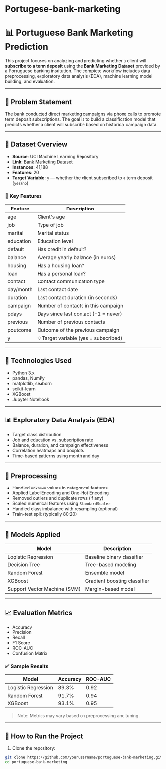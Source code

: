 # Portugese-bank-marketing
# 📊 Portuguese Bank Marketing Prediction

This project focuses on analyzing and predicting whether a client will **subscribe to a term deposit** using the **Bank Marketing Dataset** provided by a Portuguese banking institution. The complete workflow includes data preprocessing, exploratory data analysis (EDA), machine learning model building, and evaluation.

---

## 📝 Problem Statement

The bank conducted direct marketing campaigns via phone calls to promote term deposit subscriptions. The goal is to build a classification model that predicts whether a client will subscribe based on historical campaign data.

---

## 📂 Dataset Overview

- **Source**: UCI Machine Learning Repository  
- **Link**: [Bank Marketing Dataset](https://archive.ics.uci.edu/ml/datasets/Bank+Marketing)  
- **Instances**: 41,188  
- **Features**: 20  
- **Target Variable**: `y` — whether the client subscribed to a term deposit (`yes`/`no`)

### 📌 Key Features

| Feature      | Description                                 |
|--------------|---------------------------------------------|
| age          | Client's age                                |
| job          | Type of job                                 |
| marital      | Marital status                              |
| education    | Education level                             |
| default      | Has credit in default?                      |
| balance      | Average yearly balance (in euros)           |
| housing      | Has a housing loan?                         |
| loan         | Has a personal loan?                        |
| contact      | Contact communication type                  |
| day/month    | Last contact date                           |
| duration     | Last contact duration (in seconds)          |
| campaign     | Number of contacts in this campaign         |
| pdays        | Days since last contact (-1 = never)        |
| previous     | Number of previous contacts                 |
| poutcome     | Outcome of the previous campaign            |
| y            | 💡 Target variable (yes = subscribed)       |

---

## 🔧 Technologies Used

- Python 3.x
- pandas, NumPy
- matplotlib, seaborn
- scikit-learn
- XGBoost
- Jupyter Notebook

---

## 📊 Exploratory Data Analysis (EDA)

- Target class distribution
- Job and education vs. subscription rate
- Balance, duration, and campaign effectiveness
- Correlation heatmaps and boxplots
- Time-based patterns using month and day

---

## 🔄 Preprocessing

- Handled `unknown` values in categorical features
- Applied Label Encoding and One-Hot Encoding
- Removed outliers and duplicate rows (if any)
- Scaled numerical features using `StandardScaler`
- Handled class imbalance with resampling (optional)
- Train-test split (typically 80:20)

---

## 🤖 Models Applied

| Model               | Description                  |
|--------------------|------------------------------|
| Logistic Regression| Baseline binary classifier   |
| Decision Tree       | Tree-based modeling          |
| Random Forest       | Ensemble model               |
| XGBoost             | Gradient boosting classifier |
| Support Vector Machine (SVM) | Margin-based model |

---

## 📈 Evaluation Metrics

- Accuracy
- Precision
- Recall
- F1 Score
- ROC-AUC
- Confusion Matrix

### ✅ Sample Results

| Model            | Accuracy | ROC-AUC |
|------------------|----------|---------|
| Logistic Regression | 89.3% | 0.92    |
| Random Forest       | 91.7% | 0.94    |
| XGBoost             | 93.1% | 0.95    |

> Note: Metrics may vary based on preprocessing and tuning.

---

## 🧪 How to Run the Project

1. Clone the repository:
```bash
git clone https://github.com/yourusername/portuguese-bank-marketing.git
cd portuguese-bank-marketing
